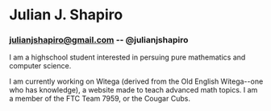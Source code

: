 # Julian J. Shapiro
### julianjshapiro@gmail.com -- @julianjshapiro
I am a highschool student interested in persuing pure mathematics and computer science.

I am currently working on Witega (derived from the Old English Wítega--one who has knowledge), a website made to teach advanced math topics.  I am a member of the FTC Team 7959, or the Cougar Cubs.